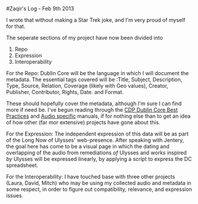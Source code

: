 #Zaqir's Log - Feb 9th 2013

I wrote that without making a Star Trek joke, and I'm very proud of myself for that.


The seperate sections of my project have now been divided into

1. Repo
2. Expression
3. Interoperability  


For the Repo:
Dublin Core will be the language in which I will document the metadata. The essential tags covered will be :Title, Subject, Description, Type, Source, Relation, Coverage (likely with Geo values), Creator, Publisher, Contributor, Rights, Date. and Format.

These should hopefully cover the metadata, although I'm sure I can find more if need be. I've begun reading through the [CDP Dublin Core Best Practices](http://www.mndigital.org/digitizing/standards/metadata.pdf)  and [Audio specific](http://www.mndigital.org/digitizing/standards/audio.pdf) manuals, if for nothing else than to get an idea of how other (far mor extensive) projects have gone about this.


For the Expression:
The independent expression of this data will be as part of the Long Now of Ulysses' web-presence. After speaking with Jentery, the goal here has come to be a visual page in which the dating and overlapping of the audio from remediations *of* Ulysses and works inspired *by* Ulysses will be expressed linearly, by applying a script to express the DC spreadsheet.

For the Interoperability: I have touched base with three other projects (Laura, David, Mitch) who may be using my collected audio and metadata in some respect, in order to figure out compatibility, relevance, and expression issues. 
